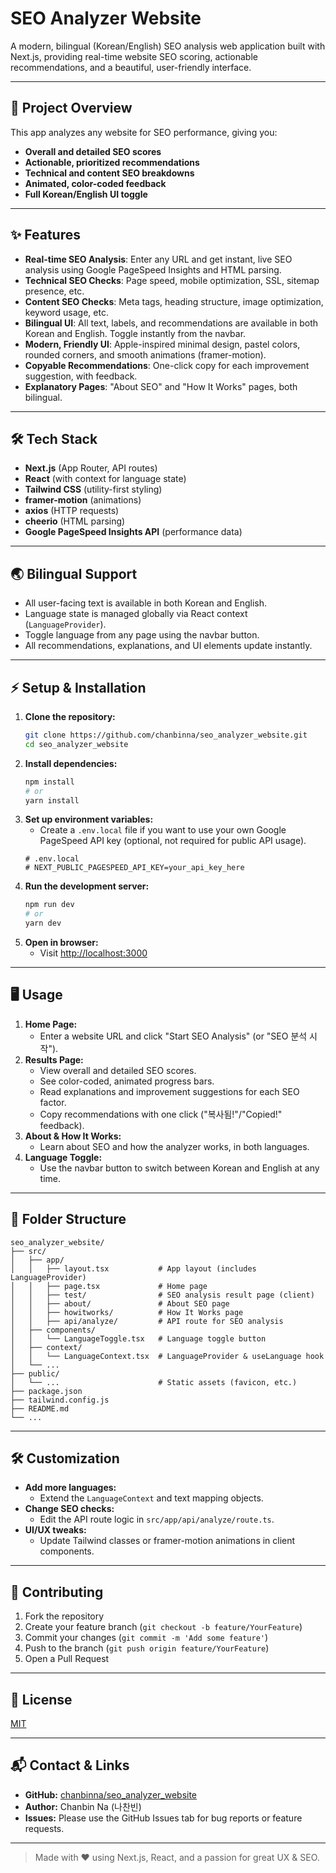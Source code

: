 # SEO Analyzer Website

A modern, bilingual (Korean/English) SEO analysis web application built with Next.js, providing real-time website SEO scoring, actionable recommendations, and a beautiful, user-friendly interface.

---

## 🚀 Project Overview

This app analyzes any website for SEO performance, giving you:
- **Overall and detailed SEO scores**
- **Actionable, prioritized recommendations**
- **Technical and content SEO breakdowns**
- **Animated, color-coded feedback**
- **Full Korean/English UI toggle**

---

## ✨ Features

- **Real-time SEO Analysis**: Enter any URL and get instant, live SEO analysis using Google PageSpeed Insights and HTML parsing.
- **Technical SEO Checks**: Page speed, mobile optimization, SSL, sitemap presence, etc.
- **Content SEO Checks**: Meta tags, heading structure, image optimization, keyword usage, etc.
- **Bilingual UI**: All text, labels, and recommendations are available in both Korean and English. Toggle instantly from the navbar.
- **Modern, Friendly UI**: Apple-inspired minimal design, pastel colors, rounded corners, and smooth animations (framer-motion).
- **Copyable Recommendations**: One-click copy for each improvement suggestion, with feedback.
- **Explanatory Pages**: "About SEO" and "How It Works" pages, both bilingual.

---

## 🛠️ Tech Stack

- **Next.js** (App Router, API routes)
- **React** (with context for language state)
- **Tailwind CSS** (utility-first styling)
- **framer-motion** (animations)
- **axios** (HTTP requests)
- **cheerio** (HTML parsing)
- **Google PageSpeed Insights API** (performance data)

---

## 🌏 Bilingual Support

- All user-facing text is available in both Korean and English.
- Language state is managed globally via React context (`LanguageProvider`).
- Toggle language from any page using the navbar button.
- All recommendations, explanations, and UI elements update instantly.

---

## ⚡ Setup & Installation

1. **Clone the repository:**
   ```bash
   git clone https://github.com/chanbinna/seo_analyzer_website.git
   cd seo_analyzer_website
   ```
2. **Install dependencies:**
   ```bash
   npm install
   # or
   yarn install
   ```
3. **Set up environment variables:**
   - Create a `.env.local` file if you want to use your own Google PageSpeed API key (optional, not required for public API usage).
   ```env
   # .env.local
   # NEXT_PUBLIC_PAGESPEED_API_KEY=your_api_key_here
   ```
4. **Run the development server:**
   ```bash
   npm run dev
   # or
   yarn dev
   ```
5. **Open in browser:**
   - Visit [http://localhost:3000](http://localhost:3000)

---

## 🖥️ Usage

1. **Home Page:**
   - Enter a website URL and click "Start SEO Analysis" (or "SEO 분석 시작").
2. **Results Page:**
   - View overall and detailed SEO scores.
   - See color-coded, animated progress bars.
   - Read explanations and improvement suggestions for each SEO factor.
   - Copy recommendations with one click ("복사됨!"/"Copied!" feedback).
3. **About & How It Works:**
   - Learn about SEO and how the analyzer works, in both languages.
4. **Language Toggle:**
   - Use the navbar button to switch between Korean and English at any time.

---

## 📁 Folder Structure

```
seo_analyzer_website/
├── src/
│   ├── app/
│   │   ├── layout.tsx           # App layout (includes LanguageProvider)
│   │   ├── page.tsx             # Home page
│   │   ├── test/                # SEO analysis result page (client)
│   │   ├── about/               # About SEO page
│   │   ├── howitworks/          # How It Works page
│   │   ├── api/analyze/         # API route for SEO analysis
│   ├── components/
│   │   └── LanguageToggle.tsx   # Language toggle button
│   ├── context/
│   │   └── LanguageContext.tsx  # LanguageProvider & useLanguage hook
│   └── ...
├── public/
│   └── ...                      # Static assets (favicon, etc.)
├── package.json
├── tailwind.config.js
├── README.md
└── ...
```

---

## 🛠️ Customization

- **Add more languages:**
  - Extend the `LanguageContext` and text mapping objects.
- **Change SEO checks:**
  - Edit the API route logic in `src/app/api/analyze/route.ts`.
- **UI/UX tweaks:**
  - Update Tailwind classes or framer-motion animations in client components.

---

## 🤝 Contributing

1. Fork the repository
2. Create your feature branch (`git checkout -b feature/YourFeature`)
3. Commit your changes (`git commit -m 'Add some feature'`)
4. Push to the branch (`git push origin feature/YourFeature`)
5. Open a Pull Request

---

## 📄 License

[MIT](LICENSE)

---

## 📬 Contact & Links

- **GitHub:** [chanbinna/seo_analyzer_website](https://github.com/chanbinna/seo_analyzer_website)
- **Author:** Chanbin Na (나찬빈)
- **Issues:** Please use the GitHub Issues tab for bug reports or feature requests.

---

> Made with ❤️ using Next.js, React, and a passion for great UX & SEO. 